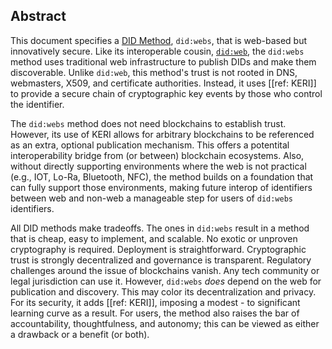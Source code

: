 ## Abstract

This document specifies a [DID
Method](https://w3c.github.io/did-core/#dfn-did-schemes),
`did:webs`, that is web-based but innovatively secure. Like its
interoperable cousin, [`did:web`](https://w3c-ccg.github.io/did-method-web/), the
`did:webs` method uses traditional web infrastructure to publish DIDs and
make them discoverable. Unlike `did:web`, this method's trust is not rooted in
DNS, webmasters, X509, and certificate authorities. Instead, it uses [[ref:
KERI]] to provide a secure chain of cryptographic key events by those who
control the identifier.

The `did:webs` method does not need blockchains to establish trust. However, its use of
KERI allows for arbitrary blockchains to be referenced as an extra, optional
publication mechanism. This offers a potentital interoperability bridge from (or between)
blockchain ecosystems. Also, without directly supporting environments where the
web is not practical (e.g., IOT, Lo-Ra, Bluetooth, NFC), the method builds on a
foundation that can fully support those environments, making future interop of
identifiers between web and non-web a manageable step for users of `did:webs` identifiers.

All DID methods make tradeoffs. The ones in `did:webs` result in a method that
is cheap, easy to implement, and scalable. No exotic or unproven cryptography is
required. Deployment is straightforward. Cryptographic trust is strongly
decentralized and governance is transparent. Regulatory challenges around the issue of
blockchains vanish. Any tech community or legal jurisdiction can use it. However,
`did:webs` _does_ depend on the web for publication and discovery. This may
color its decentralization and privacy. For its security, it adds [[ref: KERI]],
imposing a modest - to significant learning curve as a result. For users, the method also raises
the bar of accountability, thoughtfulness, and autonomy; this can be viewed as
either a drawback or a benefit (or both).

